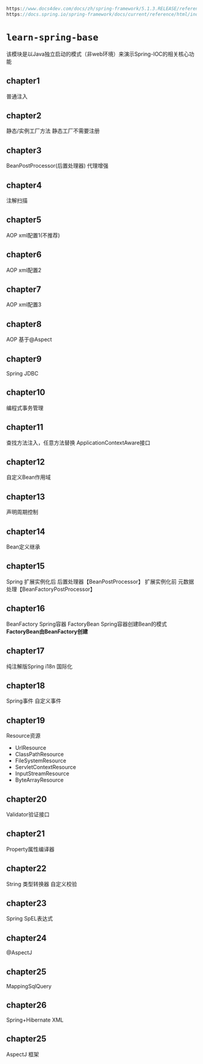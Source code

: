 ```cpp
https://www.docs4dev.com/docs/zh/spring-framework/5.1.3.RELEASE/reference/core.html#%E9%9B%86%E8%A3%85%E7%AE%B1%E5%BB%B6%E4%BC%B8%E7%82%B9`
https://docs.spring.io/spring-framework/docs/current/reference/html/index.html
```

# `learn-spring-base`
 该模块是以Java独立启动的模式（非web环境）来演示Spring-IOC的相关核心功能
## chapter1
  普通注入 
## chapter2
 静态/实例工厂方法
 静态工厂不需要注册
## chapter3
 BeanPostProcessor(后置处理器)
 代理增强
## chapter4
 注解扫描
## chapter5
  AOP xml配置1(不推荐)
## chapter6
  AOP xml配置2
## chapter7
  AOP xml配置3
## chapter8
  AOP 基于@Aspect
## chapter9
 Spring JDBC
## chapter10
  编程式事务管理
## chapter11 
 查找方法注入，任意方法替换
 ApplicationContextAware接口
## chapter12
 自定义Bean作用域
## chapter13
  声明周期控制
## chapter14
  Bean定义继承
## chapter15
  Spring 扩展实例化后 后置处理器【BeanPostProcessor】
        扩展实例化前  元数据处理【BeanFactoryPostProcessor】
## chapter16
  BeanFactory Spring容器
  FactoryBean Spring容器创建Bean的模式
  **FactoryBean由BeanFactory创建**
## chapter17
   纯注解版Spring
   i18n 国际化
## chapter18
   Spring事件
   自定义事件

## chapter19
  Resource资源
 - UrlResource
 - ClassPathResource
 - FileSystemResource
 - ServletContextResource 
 - InputStreamResource
 - ByteArrayResource
## chapter20
   Validator验证接口
## chapter21
   Property属性编译器
## chapter22
 String 类型转换器
 自定义校验
## chapter23
 Spring SpEL表达式
## chapter24
  @AspectJ
## chapter25
  MappingSqlQuery
## chapter26
   Spring+Hibernate XML
## chapter25
   AspectJ 框架
